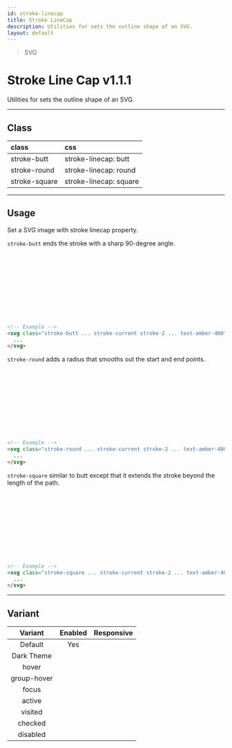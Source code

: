 ```yaml
---
id: stroke-linecap
title: Stroke LineCap
description: Utilities for sets the outline shape of an SVG.
layout: default
---
```


> SVG

# Stroke Line Cap <span class="ml-1 px-2 py-1 text-sm text-gray-600 (dark)text-charcoal-100 bg-gray-300 (dark)bg-gray-600">v1.1.1</span>

Utilities for sets the outline shape of an SVG.

---

## Class

| <span class="px-3 py-1 text-white (dark)text-charcoal-100 bg-charcoal-100 (dark)bg-gray-600 rounded-full">class</span> | <span class="px-3 py-1 text-white (dark)text-charcoal-100 bg-charcoal-100 (dark)bg-gray-600 rounded-full">css</span> |
|:--|:--|
| stroke-butt | stroke-linecap: butt |
| stroke-round | stroke-linecap: round |
| stroke-square | stroke-linecap: square |

---

## Usage

Set a SVG image with stroke linecap property.

<style>
  .stroke-width-mockup {
    stroke-width: 30
  }
</style>

`stroke-butt` ends the stroke with a sharp 90-degree angle.

<y class="px-4 my-2 mx-auto flex justify-center items-center">
  <svg class="my-4 h-10"
       xmlns="http://www.w3.org/2000/svg"
       version="1.1">
    <line class="fill-current text-amber-400 stroke-current stroke-width-mockup stroke-butt"
          x1="40" x2="250"
          y1="20" y2="20" />
  </svg>
</y>

```html
<!-- Example -->
<svg class="stroke-butt ... stroke-current stroke-2 ... text-amber-400">
  ...
</svg>
```

`stroke-round` adds a radius that smooths out the start and end points.

<y class="px-4 my-2 mx-auto flex justify-center items-center">
  <svg class="my-4 h-10"
       xmlns="http://www.w3.org/2000/svg"
       version="1.1">
    <line class="fill-current text-amber-400 stroke-current stroke-width-mockup stroke-round"
          x1="40" x2="250"
          y1="20" y2="20" />
  </svg>
</y>

```html
<!-- Example -->
<svg class="stroke-round ... stroke-current stroke-2 ... text-amber-400">
  ...
</svg>
```

`stroke-square` similar to butt except that it extends the stroke beyond the length of the path.

<y class="px-4 my-2 mx-auto flex justify-center items-center">
  <svg class="my-4 h-10"
       xmlns="http://www.w3.org/2000/svg"
       version="1.1">
    <line class="fill-current text-amber-400 stroke-current stroke-width-mockup stroke-square"
          x1="40" x2="250"
          y1="20" y2="20" />
  </svg>
</y>

```html
<!-- Example -->
<svg class="stroke-square ... stroke-current stroke-2 ... text-amber-400">
  ...
</svg>
```

---

## Variant

| <span class="font-semibold underline">Variant</span> | <span class="font-semibold underline">Enabled</span> | <span class="font-semibold underline">Responsive</span> |
|:-:|:-:|:-:|
| Default | Yes | |
| Dark Theme | | |
| hover| | |
| group-hover | | |
| focus | | |
| active | | |
| visited | | |
| checked | | |
| disabled | | |